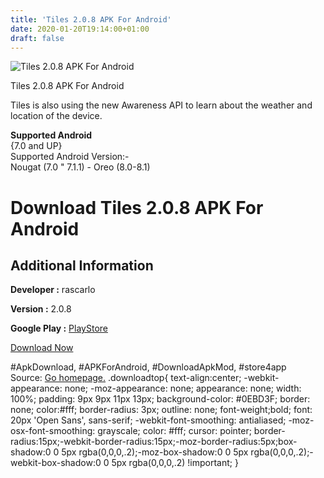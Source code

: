 ```yaml
---
title: 'Tiles 2.0.8 APK For Android'
date: 2020-01-20T19:14:00+01:00
draft: false
---
```


![Tiles 2.0.8 APK For Android](https://i0.wp.com/apkhome.net/wp-content/uploads/2018/12/Tiles-2.0.8.png "Tiles 2.0.8 APK For Android")

  

Tiles 2.0.8 APK For Android

Tiles is also using the new Awareness API to learn about the weather and location of the device.

**Supported Android**  
{7.0 and UP}  
Supported Android Version:-  
Nougat (7.0 " 7.1.1) - Oreo (8.0-8.1)

Download Tiles 2.0.8 APK For Android
====================================

Additional Information
----------------------

**Developer :** rascarlo

**Version :** 2.0.8

**Google Play :** [PlayStore](https://play.google.com/store/apps/details?id=com.rascarlo.quick.settings.tiles)

  

[Download Now](https://store4app.co/post/tiles-2-0-8-apk-for-android_1573671799)

  
#ApkDownload, #APKForAndroid, #DownloadApkMod, #store4app  
Source: [Go homepage.](https://store4app.co/post/tiles-2-0-8-apk-for-android_1573671799) .downloadtop{ text-align:center; -webkit-appearance: none; -moz-appearance: none; appearance: none; width: 100%; padding: 9px 9px 11px 13px; background-color: #0EBD3F; border: none; color:#fff; border-radius: 3px; outline: none; font-weight;bold; font: 20px 'Open Sans', sans-serif; -webkit-font-smoothing: antialiased; -moz-osx-font-smoothing: grayscale; color: #fff; cursor: pointer; border-radius:15px;-webkit-border-radius:15px;-moz-border-radius:5px;box-shadow:0 0 5px rgba(0,0,0,.2);-moz-box-shadow:0 0 5px rgba(0,0,0,.2);-webkit-box-shadow:0 0 5px rgba(0,0,0,.2) !important; }